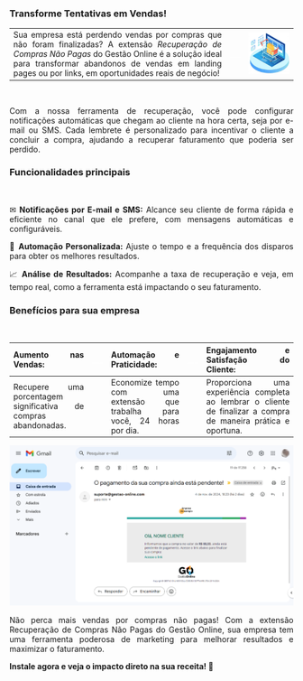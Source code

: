 <div style="text-align: justify">

### Transforme Tentativas em Vendas!

| | | |
|-|-|-|
|Sua empresa está perdendo vendas por compras que não foram finalizadas? A extensão *Recuperação de Compras Não Pagas* do Gestão Online é a solução ideal para transformar abandonos de vendas em landing pages ou por links, em oportunidades reais de negócio!|<p style="color: white;"> ___ </p>|![](https://github.com/Gestao-Online/public-docs/blob/05af0b3c2f7a60c092a59e3f5ee569e4f188d4fb/erp-v2/assets/marketplace/go-recupera_venda_nao_paga/imagem_referencia.png?raw=true) |

<br>

Com a nossa ferramenta de recuperação, você pode configurar notificações automáticas que chegam ao cliente na hora certa, seja por e-mail ou SMS. Cada lembrete é personalizado para incentivar o cliente a concluir a compra, ajudando a recuperar faturamento que poderia ser perdido.

### Funcionalidades principais
<br>

✉ **Notificações por E-mail e SMS:** Alcance seu cliente de forma rápida e eficiente no canal que ele prefere, com mensagens automáticas e configuráveis.

🤖 **Automação Personalizada:** Ajuste o tempo e a frequência dos disparos para obter os melhores resultados.

📈 **Análise de Resultados:** Acompanhe a taxa de recuperação e veja, em tempo real, como a ferramenta está impactando o seu faturamento.

### Benefícios para sua empresa

<br>

|**Aumento nas Vendas:** |<p style="color: white;"> ___ </p> |**Automação e Praticidade:** |<p style="color: white;"> ___ </p> |**Engajamento e Satisfação do Cliente:**|
|------------------------|-|-----------------------------|-|----------------------------------------|
|Recupere uma porcentagem significativa de compras abandonadas. ||Economize tempo com uma extensão que trabalha para você, 24 horas por dia. ||Proporciona uma experiência completa ao lembrar o cliente de finalizar a compra de maneira prática e oportuna.|

![](https://github.com/Gestao-Online/public-docs/blob/59a71bd5e9c8bae24824f706a89db0d0ef528cf6/erp-v2/assets/marketplace/go-recupera_venda_nao_paga/modelo-email.png?raw=true)

Não perca mais vendas por compras não pagas! Com a extensão Recuperação de Compras Não Pagas do Gestão Online, sua empresa tem uma ferramenta poderosa de marketing para melhorar resultados e maximizar o faturamento.

**Instale agora e veja o impacto direto na sua receita! 🚀**

</div>